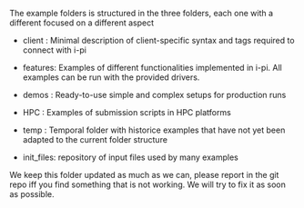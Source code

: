 The example folders is structured in the three folders, each one with a different focused on a different aspect

- client  :    Minimal description of client-specific syntax and tags required to connect with i-pi

- features:    Examples of different functionalities implemented in i-pi. 
               All examples can be run with the provided drivers.

- demos   :    Ready-to-use simple and complex setups for production runs
              
- HPC     :    Examples of submission scripts in HPC platforms

- temp    :    Temporal folder with historice examples that have not yet been adapted
               to the current folder structure

- init_files: repository of input files used by many examples

We keep this folder updated as much as we can, 
please report  in the git repo iff you find something that is not working. 
We will try to fix it as soon as possible.
